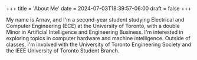 +++
title = 'About Me'
date = 2024-07-03T18:39:57-06:00
draft = false
+++

My name is Arnav, and I'm a second-year student studying Electrical and Computer Engineering (ECE) at the University of Toronto, with a double Minor in Artificial Intelligence and Engineering Business. I'm interested in exploring topics in computer hardware and machine intelligence. Outside of classes, I'm involved with the University of Toronto Engineering Society and the IEEE University of Toronto Student Branch.
